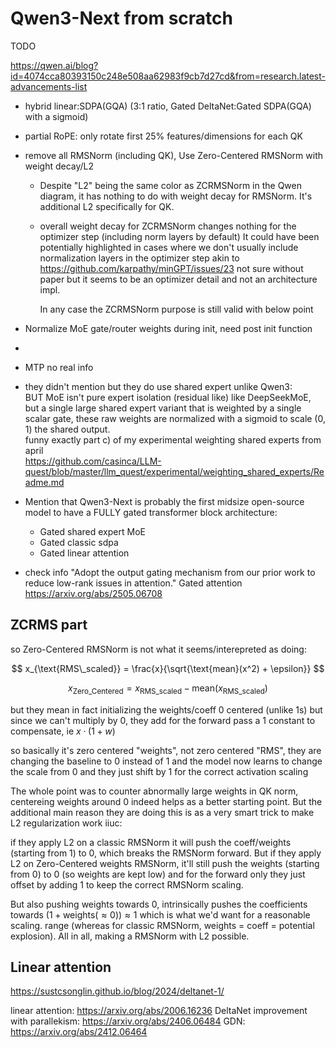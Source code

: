 # Qwen3-Next from scratch

TODO

https://qwen.ai/blog?id=4074cca80393150c248e508aa62983f9cb7d27cd&from=research.latest-advancements-list

- hybrid linear:SDPA(GQA) (3:1 ratio, Gated DeltaNet:Gated SDPA(GQA) with a sigmoid)
- partial RoPE: only rotate first 25% features/dimensions for each QK
- remove all RMSNorm (including QK), Use Zero-Centered RMSNorm with weight decay/L2  
  
  - Despite "L2" being the same color as ZCRMSNorm in the Qwen diagram, it has nothing to do with weight decay for
    RMSNorm. It's additional L2 specifically for QK.
  - overall weight decay for ZCRMSNorm changes nothing for the optimizer step (including norm layers by default) It could
    have been potentially highlighted in cases where we don't usually include normalization layers in the optimizer step
    akin to https://github.com/karpathy/minGPT/issues/23 not sure without paper but it seems to be an optimizer
    detail and not an architecture impl.

    In any case the ZCRMSNorm purpose is still valid with below point

- Normalize MoE gate/router weights during init, need post init function
- 
- MTP no real info
- they didn't mention but they do use shared expert unlike Qwen3:  
  BUT MoE isn't pure expert isolation (residual like) like DeepSeekMoE, but a single large shared expert variant that is
  weighted by a single scalar gate, these raw weights are normalized with a sigmoid to scale (0, 1) the shared output.  
  funny exactly part c) of my experimental weighting shared experts from april  
  https://github.com/casinca/LLM-quest/blob/master/llm_quest/experimental/weighting_shared_experts/Readme.md

- Mention that Qwen3-Next is probably the first midsize open-source model to have a FULLY gated transformer block architecture:
  - Gated shared expert MoE
  - Gated classic sdpa
  - Gated linear attention



- check info "Adopt the output gating mechanism from our prior work to reduce low-rank issues in attention."
Gated attention https://arxiv.org/abs/2505.06708

## ZCRMS part
so Zero-Centered RMSNorm is not what it seems/interepreted as doing:

$$ x_{\text{RMS\_scaled}} = \frac{x}{\sqrt{\text{mean}(x^2) + \epsilon}} $$


$$ x_{\text{Zero\_Centered}} = x_{\text{RMS\_scaled}} - \text{mean}(x_{\text{RMS\_scaled}}) $$


but they mean in fact initializing the weights/coeff 0 centered (unlike 1s) but since we can't multiply by 0, they add
for the forward pass a 1 constant to compensate, ie $x \cdot (1+w)$

so basically it's zero centered "weights", not zero centered "RMS", they are changing the baseline to 0 instead of 1
and the model now learns to change the scale from 0 and they just shift by 1 for the correct activation scaling

The whole point was to counter abnormally large weights in QK norm, centereing weights around 0 indeed helps as a
better starting point.
But the additional main reason they are doing this is as a very smart trick to make L2 regularization work iiuc:

if they apply L2 on a classic RMSNorm it will push the coeff/weights (starting from 1) to 0, which breaks the RMSNorm forward.
But if they apply L2 on Zero-Centered weights RMSNorm, it'll still push the weights (starting from 0) to 0 (so weights are
kept low) and for the forward only they just offset by adding 1 to keep the correct RMSNorm scaling. 

But also pushing weights towards 0, intrinsically pushes the coefficients towards
$(1 + \text{weights} (\approx 0)) \approx 1$
which is what we'd want for a reasonable scaling.
range (whereas for classic RMSNorm, weights = coeff = potential explosion). All in all, making a RMSNorm with L2
possible.


## Linear attention 

https://sustcsonglin.github.io/blog/2024/deltanet-1/

linear attention: https://arxiv.org/abs/2006.16236
DeltaNet improvement with parallekism: https://arxiv.org/abs/2406.06484
GDN: https://arxiv.org/abs/2412.06464
